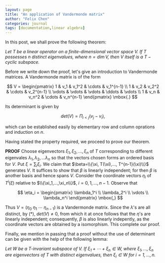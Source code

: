 ```yaml
---
layout: page
title: "An application of Vandermonde matrix"
author: "Felix Chen"
categories: journal
tags: [documentation,linear algebra]
---
```


In this post, we shall prove the following theorem:

_Let $T$ be a linear operator on a finite-dimensional vector space $V$. If $T$
possesses $n$ distinct eigenvalues, where $n=dim\,V$, then $V$ itself is a $T-
\mbox{cyclic}$ subspace._

Before we write down the proof, let's give an introduction to Vandermonde matrices.
A Vandermonde matrix is of the form

$$ V = \begin{pmatrix}
				1 & v_1 & v_1^2 & \cdots & v_1^{n-1} \\
				1 & v_2 & v_2^2 & \cdots & v_2^{n-1} \\
				\vdots & \vdots & \vdots & \ddots & \vdots \\
				1 & v_n & v_n^2 & \cdots & v_n^{n-1}
		\end{pmatrix} \mbox{.} $$

Its determinant is given by

$$ \tag{*} det(V) = \Pi_{i<j}(v_j-v_i) \mbox{,} $$

which can be established easily by elementary row and column oprations and induction on
$n$.

Having stated the property required, we proceed to prove our theorem.

**PROOF** Choose eigenvectors $\xi_1,\xi_2,...,\xi_n$ of $T$ corresponding to different
eigenvales $\lambda_1,\lambda_2,...\lambda_n$ so that the vectors chosen forms an
ordered basis for $V$. Put $\xi=\sum_i \xi_i$. We claim that $\beta=\\{\xi, T(\xi),...,
T^{n-1}(\xi)\\}$ generates $V$. It suffices to show that $\beta$ is linearly independent;
for then $\beta$ is another basis and hence spans $V$. Consider the coordinate vectors
$\eta_i$ of $T^i(\xi)$ relative to $\\{\xi_1,...,\xi_n\\}$, $i=0,1,...,n-1$. Observe that

$$ \eta_i = \begin{pmatrix}
				\lambda_1^i \\
				\lambda_2^i \\
				\vdots \\
				\lambda_n^i
				\end{pmatrix} \mbox{,} $$

Thus $V=(\eta_0\ \eta_1\ \cdots\ \eta_{n-1})$ is a Vandermonde matrix. Since the
$\lambda$'s are all distinct, by (\*), $det(V)\not=0$, from which it at once follows that
the $\eta$'s are linearly independent; consequently, $\beta$ is also linearly indepently,
as the coordinate vectors are obtained by a isomorphism. This complete our proof.

Finally, we mention in passing that a proof without the use of determinant can be given
with the help of the following lemma:

_Let $W$ be a $T$-invariant subspace of $V$. If $\xi_1+\cdots+\xi_n \in W$, where $\xi_1,
...,\xi_n$ are eigenvectors of $T$ with distinct eigenvalues, then $\xi_i \in W$ for
$i=1,...,n$._
